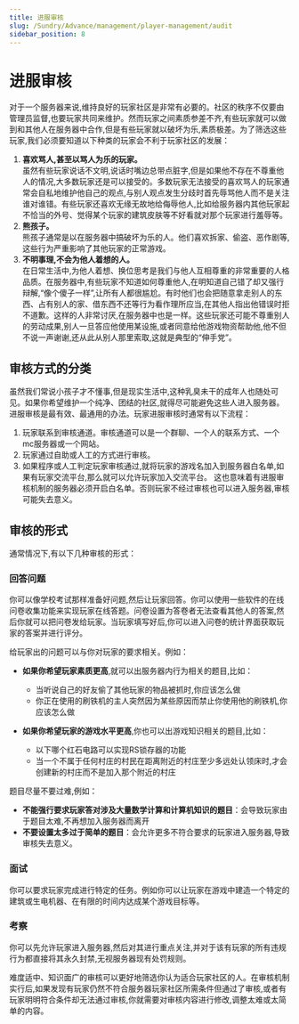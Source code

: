 ```yaml
---
title: 进服审核
slug: /Sundry/Advance/management/player-management/audit
sidebar_position: 8
---
```


# 进服审核

对于一个服务器来说,维持良好的玩家社区是非常有必要的。社区的秩序不仅要由管理员监督,也要玩家共同来维护。然而玩家之间素质参差不齐,有些玩家就可以做到和其他人在服务器中合作,但是有些玩家就以破坏为乐,素质极差。为了筛选这些玩家,我们必须要知道以下种类的玩家会不利于玩家社区的发展：
1. **喜欢骂人,甚至以骂人为乐的玩家。**  
虽然有些玩家说话不文明,说话时嘴边总带点脏字,但是如果他不存在不尊重他人的情况,大多数玩家还是可以接受的。多数玩家无法接受的喜欢骂人的玩家通常会自私地维护他自己的观点,与别人观点发生分歧时首先辱骂他人而不是关注谁对谁错。有些玩家还喜欢无缘无故地给侮辱他人,比如给服务器内其他玩家起不恰当的外号、觉得某个玩家的建筑皮肤等不好看就对那个玩家进行羞辱等。
2. **熊孩子。**  
熊孩子通常是以在服务器中搞破坏为乐的人。他们喜欢拆家、偷盗、恶作剧等,这些行为严重影响了其他玩家的正常游戏。
3. **不明事理,不会为他人着想的人。**  
在日常生活中,为他人着想、换位思考是我们与他人互相尊重的非常重要的人格品质。在服务器中,有些玩家不知道如何尊重他人,在明知道自己错了却又强行辩解,“像个傻子一样”,让所有人都很尴尬。有时他们也会把随意拿走别人的东西、占有别人的家、借东西不还等行为看作理所应当,在其他人指出他错误时拒不道歉。这样的人非常讨厌,在服务器中也是一样。这些玩家还可能不尊重别人的劳动成果,别人一旦答应他使用某设施,或者同意给他游戏物资帮助他,他不但不说一声谢谢,还从此从别人那里索取,这就是典型的“伸手党”。

## 审核方式的分类

虽然我们常说小孩子才不懂事,但是现实生活中,这种乳臭未干的成年人也随处可见。如果你希望维护一个纯净、团结的社区,就得尽可能避免这些人进入服务器。进服审核是最有效、最通用的办法。玩家进服审核时通常有以下流程：
1. 玩家联系到审核通道。审核通道可以是一个群聊、一个人的联系方式、一个mc服务器或一个网站。
2. 玩家通过自助或人工的方式进行审核。
3. 如果程序或人工判定玩家审核通过,就将玩家的游戏名加入到服务器白名单,如果有玩家交流平台,那么就可以允许玩家加入交流平台。
这也意味着有进服审核机制的服务器必须开启白名单。否则玩家不经过审核也可以进入服务器,审核可能失去意义。

## 审核的形式

通常情况下,有以下几种审核的形式：

### 回答问题

你可以像学校考试那样准备好问题,然后让玩家回答。你可以使用一些软件的在线问卷收集功能来实现玩家在线答题。问卷设置为答卷者无法查看其他人的答案,然后你就可以把问卷发给玩家。当玩家填写好后,你可以进入问卷的统计界面获取玩家的答案并进行评分。

给玩家出的问题可以与你对玩家的要求相关。例如：

- **如果你希望玩家素质更高**,就可以出服务器内行为相关的题目,比如：
  - 当听说自己的好友偷了其他玩家的物品被抓时,你应该怎么做
  - 你正在使用的刷铁机的主人突然因为某些原因而禁止你使用他的刷铁机,你应该怎么做

- **如果你希望玩家的游戏水平更高**,你也可以出游戏知识相关的题目,比如：
  - 以下哪个红石电路可以实现RS锁存器的功能
  - 当一个不属于任何村庄的村民在距离附近的村庄至少多远处认领床时,才会创建新的村庄而不是加入那个附近的村庄

题目尽量不要过难,例如：

- **不能强行要求玩家答对涉及大量数学计算和计算机知识的题目**：会导致玩家由于题目太难,不再想加入服务器而离开
- **不要设置太多过于简单的题目**：会允许更多不符合要求的玩家进入服务器,导致审核失去意义。

### 面试

你可以要求玩家完成进行特定的任务。例如你可以让玩家在游戏中建造一个特定的建筑或生电机器、在有限的时间内达成某个游戏目标等。

### 考察

你可以先允许玩家进入服务器,然后对其进行重点关注,并对于该有玩家的所有违规行为都直接将其永久封禁,无视服务器现有处罚规则。

难度适中、知识面广的审核可以更好地筛选你认为适合玩家社区的人。在审核机制实行后,如果发现有玩家仍然不符合服务器玩家社区所需条件但通过了审核,或者有玩家明明符合条件却无法通过审核,你就需要对审核内容进行修改,调整太难或太简单的内容。